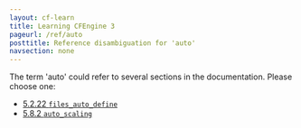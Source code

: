 ```yaml
---
layout: cf-learn
title: Learning CFEngine 3
pageurl: /ref/auto
posttitle: Reference disambiguation for 'auto'
navsection: none
---
```


The term 'auto' could refer to several sections in the documentation. Please choose one:

- [5\.2\.22 <code>files\_auto\_define</code>](https://cfengine.com/manuals/cf3-reference.html#files_auto_define-in-agent)
- [5\.8\.2 <code>auto\_scaling</code>](https://cfengine.com/manuals/cf3-reference.html#auto_scaling-in-reporter)
